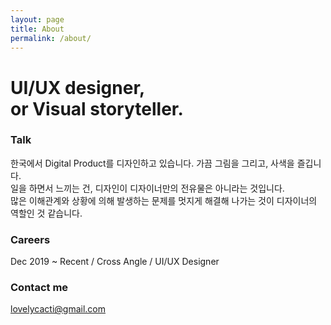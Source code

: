 ```yaml
---
layout: page
title: About
permalink: /about/
---
```


# UI/UX designer,<br />or Visual storyteller.

### Talk

한국에서 Digital Product를 디자인하고 있습니다. 가끔 그림을 그리고, 사색을 즐깁니다.<br />
일을 하면서 느끼는 건, 디자인이 디자이너만의 전유물은 아니라는 것입니다.<br />
많은 이해관계와 상황에 의해 발생하는 문제를 멋지게 해결해 나가는 것이 디자이너의 역할인 것 같습니다.

### Careers

Dec 2019 ~ Recent / Cross Angle / UI/UX Designer

### Contact me

[lovelycacti@gmail.com](mailto:lovelycacti@gmail.com)
